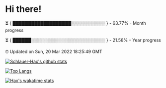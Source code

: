 # Hi there!

⏳ { ███████████████████░░░░░░░░░░░ } - 63.77% - Month progress

⏳ { ██████░░░░░░░░░░░░░░░░░░░░░░░░ } - 21.58% - Year progress

⏰ Updated on Sun, 20 Mar 2022 18:25:49 GMT


[![Schlauer-Hax's github stats](https://github-readme-stats.vercel.app/api?username=Schlauer-Hax&show_icons=true&theme=dark&count_private=true)](https://github.com/Schlauer-Hax)


[![Top Langs](https://github-readme-stats.vercel.app/api/top-langs/?username=Schlauer-Hax&layout=compact&theme=dark)](https://github.com/Schlauer-Hax?tab=repositories)


[![Hax's wakatime stats](https://github-readme-stats.vercel.app/api/wakatime?username=Hax&theme=dark)](https://wakatime.com/@Hax)

